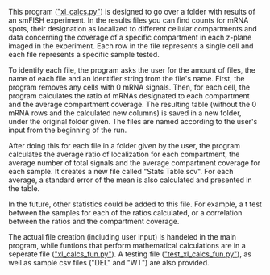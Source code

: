 This program  (["xl_calcs.py"](xl_calcs.py)) is designed to go over a folder with results of an smFISH experiment. In the results files you can find counts for mRNA spots, their designation as localized to different cellular compartments and data concerning the coverage of a specific compartment in each z-plane imaged in the experiment. Each row in the file represents a single cell and each file represents a specific sample tested.

To identify each file, the program asks the user for the amount of files, the name of each file and an identifier string from the file's name.
First, the program removes any cells with 0 mRNA signals. Then, for each cell, the program calculates the ratio of mRNAs designated to each compartment and the average compartment coverage. The resulting table (without the 0 mRNA rows and the calculated new columns) is saved in a new folder, under the original folder given. The files are named according to the user's input from the beginning of the run.

After doing this for each file in a folder given by the user, the program calculates the average ratio of localization for each compartment, the average number of total signals and the average compartment coverage for each sample. It creates a new file called "Stats Table.scv". For each average, a standard error of the mean is also calculated and presented in the table.

In the future, other statistics could be added to this file. For example, a t test between the samples for each of the ratios calculated, or a correlation between the ratios and the compartment coverage.

The actual file creation (including user input) is handeled in the main program, while funtions that perform mathematical calculations are in a seperate file (["xl_calcs_fun.py"](xl_calcs_fun.py)). A testing file (["test_xl_calcs_fun.py"](test_xl_calcs_fun.py)), as well as sample csv files ("DEL" and "WT") are also provided.
